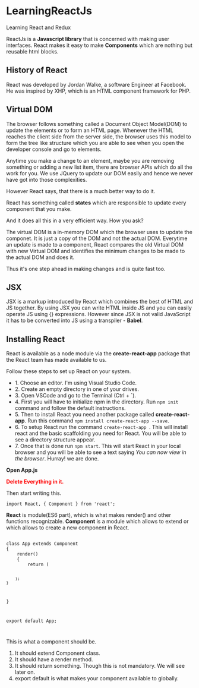 # LearningReactJs
Learning React and Redux

ReactJs is a <b>Javascript library</b> that is concerned with making user interfaces.
React makes it easy to make <b>Components</b> which are nothing but reusable html blocks.

<h2>History of React</h2>

React was developed by Jordan Walke, a software Engineer at Facebook. He was inspired by XHP, which is an HTML component framework for PHP.

<h2>Virtual DOM</h2>

The browser follows something called a Document Object Model(DOM) to update the elements or to form an HTML page.
Whenever the HTML reaches the client side from the server side, the browser uses this model to form the tree like structure which you are able to see when you open the developer console and go to elements. 

Anytime you make a change to an element, maybe you are removing something or adding a new list item, there are browser APIs which do all the work for you. We use JQuery to update our DOM easily and hence we never have got into those complexities. 

However React says, that there is a much better way to do it.

React has something called <b>states</b> which are responsible to update every component that you make.

And it does all this in a very efficient way. How you ask?

The virtual DOM is a in-memory DOM which the browser uses to update the componet. It is just a copy of the DOM and not the actual DOM.
Everytime an update is made to a component, React compares the old Virtual DOM with new Virtual DOM and identifies the minimum changes to be made to the actual DOM and does it. 

Thus it's one step ahead in making changes and is quite fast too.


<h2>JSX</h2>

JSX is a markup introduced by React which combines the best of HTML and JS together. By using JSX you can write HTML inside JS and you can easily operate JS using {} expressions. However since JSX is not valid JavaScript it has to be converted into JS using a transpiler - <b>Babel</b>.


<h2>Installing React</h2>

React is available as a node module via the <b>create-react-app</b> package that the React team has made available to us.

Follow these steps to set up React on your system.

<ul>
    <li>1. Choose an editor. I'm using Visual Studio Code.</li>
    <li>2. Create an empty directory in one of your drives.</li>
    <li>3. Open VSCode and go to the Terminal (Ctrl + `).</li>
    <li>4. First you will have to initialize npm in the directory. Run <code>npm init</code> command and follow the default instructions.
    <li>5. Then to install React you need another package called <b>create-react-app</b>. Run this command <code>npm install create-react-app --save</code>.</li>
    <li>6. To setup React run the command <code>create-react-app <app_name></code>. This will install react and the basic scaffolding you need for React. You will be able to see a directory structure appear.</li>
    <li>7. Once that is done run <code>npm start</code>. This will start React in your local browser and you will be able to see a text saying <i>You can now view <app_name> in the browser</i>. Hurray! we are done.</li>
</ul>



<b>Open App.js</b>

<b style='color:red'>Delete Everything in it.</b>

Then start writing this.

<code>import React, { Component } from 'react';</code>

<b>React</b> is module(ES6 part), which is what makes render() and other functions recognizable.
<b>Component</b> is a module which allows to extend or which allows to create a new component in React.

<code>
class App extends Component
{
    render()
    {
        return (

        );
    }
}

export default App;

</code>

This is what a component should be.

1. It should extend Component class.
2. It should have a render method.
3. It should return something. Though this is not mandatory. We will see later on.
4. export default is what makes your component available to globally.

